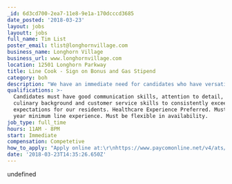 ```yaml
---
_id: 6d3cd700-2ea7-11e8-9e1a-170dcccd3685
date_posted: '2018-03-23'
layout: jobs
layoutt: jobs
full_name: Tim List
poster_email: tlist@longhornvillage.com
business_name: Longhorn Village
business_url: www.longhornvillage.com
location: 12501 Longhorn Parkway
title: Line Cook - Sign on Bonus and Gas Stipend
category: boh
description: "We have an immediate need for candidates who have versatile cooking skills and enjoy the challenge to expand their knowledge in the Culinary Field! Longhorn Village operates 4 full kitchens, each offering a different style of menu and service. If you enjoy working in a team oriented environment, with skilled, dedicated professionals, and have a desire to enhance your cooking skills for Fine Dining, Casual Dining, and Healthcare Venues, you can stop your search with us! You'll never work past 8:30pm\r\n\r\n$500 SIGN ON BONUS AND GENEROUS TRAVEL STIPEND IF YOU LIVE 15 MILES OR MORE FROM OUR FACILITY!\r\n\r\nLonghorn Village is an Equal Opportunity Employer and values diversity in the workplace."
qualifications: >-
  Candidates must have good communication skills, attention to detail, a strong
  culinary background and customer service skills to consistently exceed
  expectations for our residents. Healthcare Experience Preferred. Must have 2
  year minimum line experience. Must be flexible in availability.
job_type: full_time
hours: 11AM - 8PM
start: Immediate
compensation: Competetive
how_to_apply: "Apply online at:\r\nhttps://www.paycomonline.net/v4/ats/web.php/jobs/ViewJobDetails?job=18037&clientkey=53F3A804CEEAE946FAE93E7EB7DA4DA1\r\n\r\nOr in person at:\r\n12501 Longhorn Parkway\r\nAustin, TX 78732\r\n\r\nOr email:\r\ntlist@longhornvillage.com"
date: '2018-03-23T14:35:26.650Z'
---
```

undefined
